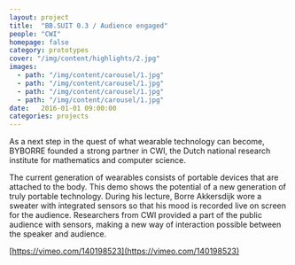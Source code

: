 ```yaml
---
layout: project
title:  "BB.SUIT 0.3 / Audience engaged"
people: "CWI"
homepage: false
category: prototypes
cover: "/img/content/highlights/2.jpg"
images:
  - path: "/img/content/carousel/1.jpg"
  - path: "/img/content/carousel/1.jpg"
  - path: "/img/content/carousel/1.jpg"
  - path: "/img/content/carousel/1.jpg"
date:   2016-01-01 09:00:00
categories: projects
---
```


As a next step in the quest of what wearable technology can become, BYBORRE founded a strong partner in CWI,
the Dutch national research institute for mathematics and computer science.

The current generation of wearables consists of portable devices that are attached to the body. This demo shows the potential of a new generation of truly portable technology. During his lecture, Borre Akkersdijk wore a sweater with integrated sensors so that his mood is recorded live on screen for the audience. Researchers from CWI provided a part of the public audience with sensors, making a new way of interaction possible between the speaker and audience.

[https://vimeo.com/140198523](https://vimeo.com/140198523)
